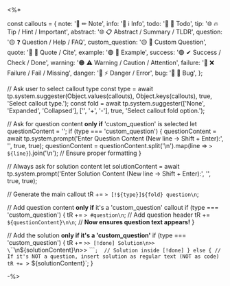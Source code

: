 <%*

const callouts = {
   note:     '🔵 ✏ Note',
   info:     '🔵 ℹ Info',
   todo:     '🔵 🔳 Todo',
   tip:      '🌐 🔥 Tip / Hint / Important',
   abstract: '🌐 📋 Abstract / Summary / TLDR',
   question: '🟡 ❓ Question / Help / FAQ',
   custom_question: '🟡 📝 Custom Question',  
   quote:    '🔘 💬 Quote / Cite',
   example:  '🟣 📑 Example',
   success:  '🟢 ✔ Success / Check / Done',
   warning:  '🟠 ⚠ Warning / Caution / Attention',
   failure:  '🔴 ❌ Failure / Fail / Missing',
   danger:   '🔴 ⚡ Danger / Error',
   bug:      '🔴 🐞 Bug',
};

// Ask user to select callout type
const type = await tp.system.suggester(Object.values(callouts), Object.keys(callouts), true, 'Select callout type.');
const fold = await tp.system.suggester(['None', 'Expanded', 'Collapsed'], ['', '+', '-'], true, 'Select callout fold option.');

// Ask for question content **only if** 'custom_question' is selected
let questionContent = '';
if (type === 'custom_question') {
   questionContent = await tp.system.prompt('Enter Question Content (New line -> Shift + Enter):', '', true, true);
   questionContent = questionContent.split('\n').map(line => `> ${line}`).join('\n');  // Ensure proper formatting
}

// Always ask for solution content
let solutionContent = await tp.system.prompt('Enter Solution Content (New line -> Shift + Enter):', '', true, true);

// Generate the main callout
tR += `> [!${type}]${fold} question\n`;  

// Add question content **only if** it's a 'custom_question' callout
if (type === 'custom_question') {
   tR += `> #question\n`;  // Add question header
   tR += `${questionContent}\n\n`;  // **Now ensures question text appears!**
}

// Add the solution **only if it's a 'custom_question'**
if (type === 'custom_question') {
   tR += `>> [!done] Solution\n>> \`\`\`\n${solutionContent}\n>> \`\`\``;  // Solution inside [!done]
} else {
   // If it's NOT a question, insert solution as regular text (NOT as code)
   tR += `> ${solutionContent}`;
}

-%>
